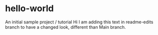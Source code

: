 # hello-world
An initial sample project / tutorial
Hi I am adding this text in readme-edits branch to have a changed look, different than Main branch.
